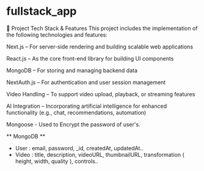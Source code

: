 # fullstack_app

🚀 Project Tech Stack & Features
This project includes the implementation of the following technologies and features:

Next.js – For server-side rendering and building scalable web applications

React.js – As the core front-end library for building UI components

MongoDB – For storing and managing backend data

NextAuth.js – For authentication and user session management

Video Handling – To support video upload, playback, or streaming features

AI Integration – Incorporating artificial intelligence for enhanced functionality (e.g., chat, recommendations, automation)

Mongoose - Used to Encrypt the password of user's.




** MongoDB ** 
* User : email, password, _id, createdAt, updatedAt..
* Video : title, description, videoURL, thumbnailURL, transformation ( height, width, quality ), controls..

